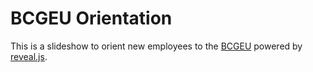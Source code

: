 # BCGEU Orientation

This is a slideshow to orient new employees to the [BCGEU](https://www.bcgeu.ca/home) powered by [reveal.js](https://revealjs.com/).